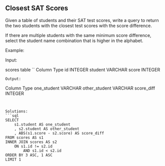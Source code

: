 ## Closest SAT Scores

Given a table of students and their SAT test scores, write a query to return the two students with the closest test scores with the score difference.

If there are multiple students with the same minimum score difference, select the student name combination that is higher in the alphabet. 

Example:

Input:

scores table
``
Column	Type
id	INTEGER
student	VARCHAR
score	INTEGER
```
Output:
```
Column	Type
one_student	VARCHAR
other_student	VARCHAR
score_diff	INTEGER
```


Solutions: 
```sql
SELECT 
    s1.student AS one_student
    , s2.student AS other_student
    , ABS(s1.score - s2.score) AS score_diff
FROM scores AS s1
INNER JOIN scores AS s2
    ON s1.id != s2.id
        AND s1.id < s2.id
ORDER BY 3 ASC, 1 ASC
LIMIT 1
```